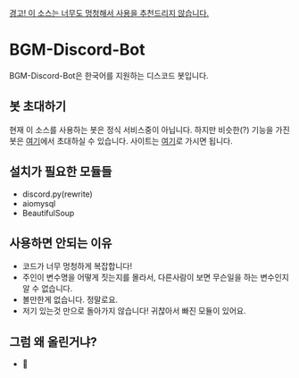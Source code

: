 [경고! 이 소스는 너무도 멍청해서 사용을 추천드리지 않습니다.](#)

# BGM-Discord-Bot
BGM-Discord-Bot은 한국어를 지원하는 디스코드 봇입니다. 

## 봇 초대하기
현재 이 소스를 사용하는 봇은 정식 서비스중이 아닙니다. 
하지만 비슷한(?) 기능을 가진 봇은 [여기](http://cto.kr/Sr)에서 초대하실 수 있습니다.
사이트는 [여기](http://l3.kro.kr)로 가시면 됩니다.

## 설치가 필요한 모듈들
- discord.py(rewrite)
- aiomysql
- BeautifulSoup

## 사용하면 안되는 이유
- 코드가 너무 멍청하게 복잡합니다!
- 주인이 변수명을 어떻게 짓는지를 몰라서, 다른사람이 보면 무슨일을 하는 변수인지 알 수 없습니다.
- 볼만한게 없습니다. 정말로요.
- 저기 있는것 만으로 돌아가지 않습니다! 귀찮아서 빠진 모듈이 있어요.


## 그럼 왜 올린거냐?
- 🤔
